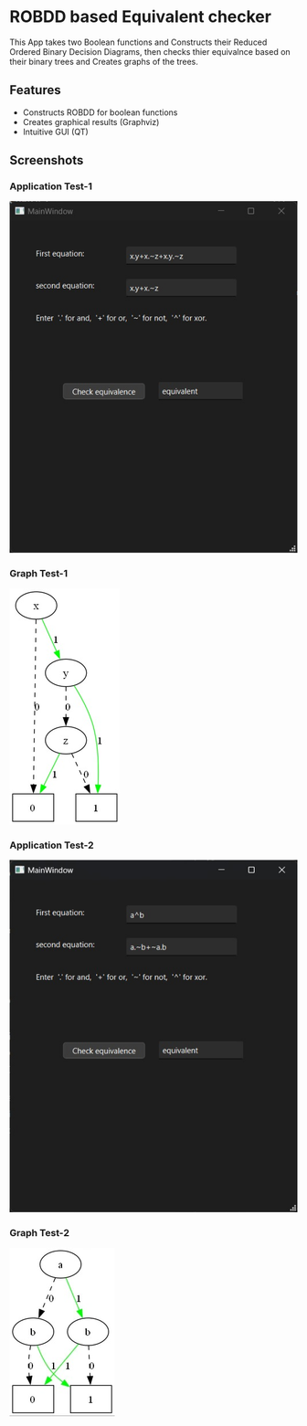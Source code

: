 
# ROBDD based Equivalent checker

This App takes two Boolean functions and Constructs their Reduced Ordered Binary Decision Diagrams, then checks thier equivalnce based on their binary trees and Creates graphs of the trees.


## Features

- Constructs ROBDD for boolean functions
- Creates graphical results (Graphviz)
- Intuitive GUI (QT) 


## Screenshots

<h3>Application Test-1</h3>
<img src="Test1.jpg"/>
<h3>Graph Test-1</h3>
<img src="Test1_graph.jpg"/>
<h3>Application Test-2</h3>
<img src="Test2.jpg"/>
<h3>Graph Test-2</h3>
<img src="Test2_graph.jpg"/>
